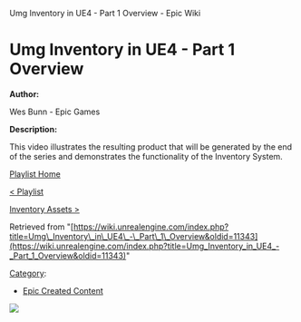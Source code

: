Umg Inventory in UE4 - Part 1 Overview - Epic Wiki                    

Umg Inventory in UE4 - Part 1 Overview
======================================

  

**Author:**

Wes Bunn - Epic Games

**Description:**

This video illustrates the resulting product that will be generated by the end of the series and demonstrates the functionality of the Inventory System.

  

[Playlist Home](/Category:Epic_Video_Playlists "Category:Epic Video Playlists")

[< Playlist](/Unreal_Motion_Graphics_(UMG)_UI_-_Inventory_Tutorial_Playlist "Unreal Motion Graphics (UMG) UI - Inventory Tutorial Playlist")

[Inventory Assets >](/Umg_Inventory_in_UE4_-_Part_2_Creating_Inventory_Assets "Umg Inventory in UE4 - Part 2 Creating Inventory Assets")

Retrieved from "[https://wiki.unrealengine.com/index.php?title=Umg\_Inventory\_in\_UE4\_-\_Part\_1\_Overview&oldid=11343](https://wiki.unrealengine.com/index.php?title=Umg_Inventory_in_UE4_-_Part_1_Overview&oldid=11343)"

[Category](/Special:Categories "Special:Categories"):

*   [Epic Created Content](/Category:Epic_Created_Content "Category:Epic Created Content")

  ![](https://tracking.unrealengine.com/track.png)